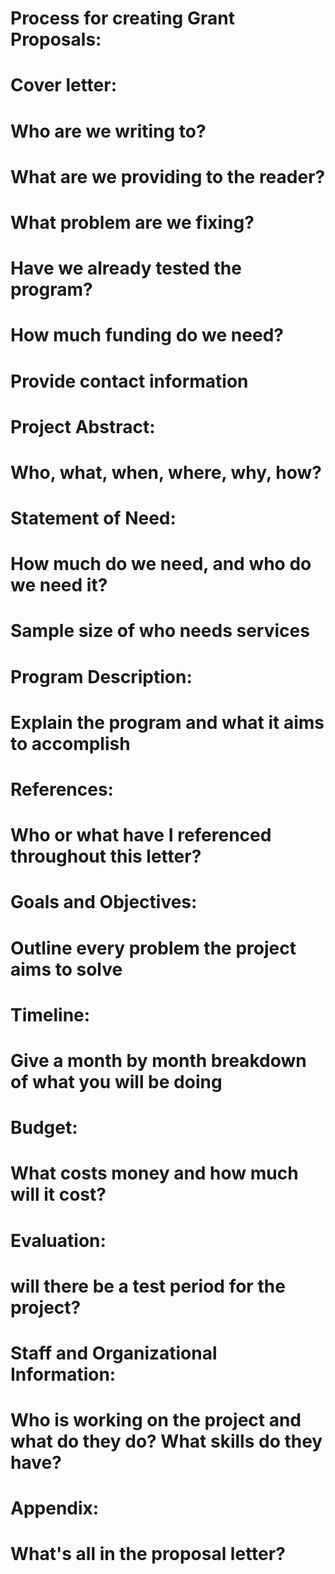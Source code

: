# Process for creating Grant Proposals:

# Cover letter: 
# Who are we writing to? 
# What are we providing to the reader? 
# What problem are we fixing?
# Have we already tested the program?
# How much funding do we need?
# Provide contact information

# Project Abstract:
# Who, what, when, where, why, how?

# Statement of Need:
# How much do we need, and who do we need it?
# Sample size of who needs services

# Program Description:
# Explain the program and what it aims to accomplish

# References:
# Who or what have I referenced throughout this letter?

# Goals and Objectives:
# Outline every problem the project aims to solve

# Timeline:
# Give a month by month breakdown of what you will be doing

# Budget:
# What costs money and how much will it cost?

# Evaluation:
# will there be a test period for the project?

# Staff and Organizational Information:
# Who is working on the project and what do they do?  What skills do they have?

# Appendix:
# What's all in the proposal letter?
